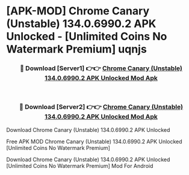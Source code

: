 # [APK-MOD] Chrome Canary (Unstable) 134.0.6990.2 APK Unlocked - [Unlimited Coins No Watermark Premium] uqnjs



<div align="center">
<h3>🔴 Download [Server1] 👉👉 <a href="https://momento.my/?title=Chrome_Canary_(Unstable)_134.0.6990.2_APK_Unlocked">Chrome Canary (Unstable) 134.0.6990.2 APK Unlocked Mod Apk</a></h3><br>

<h3>🔴 Download [Server2] 👉👉 <a href="https://momento.my/?title=Chrome_Canary_(Unstable)_134.0.6990.2_APK_Unlocked">Chrome Canary (Unstable) 134.0.6990.2 APK Unlocked Mod Apk</a></h3>
</div>



Download Chrome Canary (Unstable) 134.0.6990.2 APK Unlocked 

Free APK MOD Chrome Canary (Unstable) 134.0.6990.2 APK Unlocked [Unlimited Coins No Watermark Premium]

Download Chrome Canary (Unstable) 134.0.6990.2 APK Unlocked [Unlimited Coins No Watermark Premium] Mod For Android
